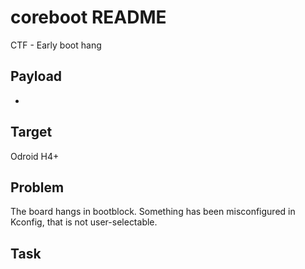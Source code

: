 coreboot README
===============

CTF - Early boot hang

## Payload

-

## Target

Odroid H4+

## Problem

The board hangs in bootblock. Something has been misconfigured in Kconfig, that
is not user-selectable.

## Task

